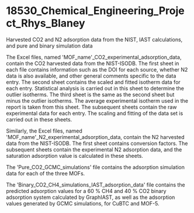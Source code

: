 # 18530_Chemical_Engineering_Project_Rhys_Blaney
Harvested CO2 and N2 adsorption data from the NIST, IAST calculations, and pure and binary simulation data 

The Excel files, named 'MOF_name'_CO2_experimental_adsorption_data, contain the CO2 harvested data from the NIST-ISODB. The first sheet in each file contains information such as the DOI for each source, whether N2 data is also available, and other general comments specific to the data entry. The second sheet contains the scaled and fitted isotherm data for each entry. Statistical analysis is carried out in this sheet to determine the outlier isotherms. The third sheet is the same as the second sheet but minus the outlier isotherms. The average experimental isotherm used in the report is taken from this sheet. The subsequent sheets contain the raw experimental data for each entry. The scaling and fitting of the data set is carried out in these sheets. 

Similarly, the Excel files, named 'MOF_name'_N2_experimental_adsorption_data, contain the N2 harvested data from the NIST-ISODB. The first sheet contains conversion factors. The subsequent sheets contain the experimental N2 adsorption data, and the saturation adsorption value is calculated in these sheets.

The 'Pure_CO2_GCMC_simulations' file contains the adsorption simulation data for each of the three MOFs. 

The 'Binary_CO2_CH4_simulations_IAST_adsorption_data' file contains the predicted adsorption values for a 60 % CH4 and 40 % CO2 binary adsorption system calculated by GraphIAST, as well as the adsorption values generated by GCMC simulations, for CuBTC and MOF-5.
